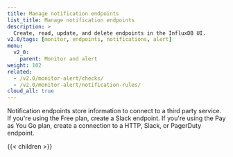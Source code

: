 ```yaml
---
title: Manage notification endpoints
list_title: Manage notification endpoints
description: >
  Create, read, update, and delete endpoints in the InfluxDB UI.
v2.0/tags: [monitor, endpoints, notifications, alert]
menu:
  v2_0:
    parent: Monitor and alert
weight: 102
related:
  - /v2.0/monitor-alert/checks/
  - /v2.0/monitor-alert/notification-rules/
cloud_all: true
---
```


Notification endpoints store information to connect to a third party service.
If you're using the Free plan, create a Slack endpoint.
If you're using the Pay as You Go plan, create a connection to a HTTP, Slack, or PagerDuty endpoint.

{{< children >}}
